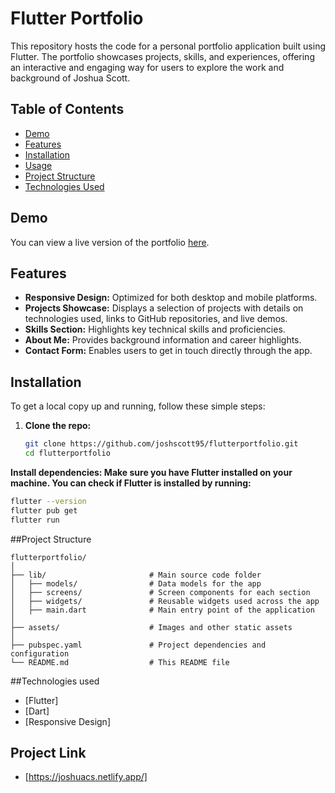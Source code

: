 # Flutter Portfolio

This repository hosts the code for a personal portfolio application built using Flutter. The portfolio showcases projects, skills, and experiences, offering an interactive and engaging way for users to explore the work and background of Joshua Scott.

## Table of Contents

- [Demo](#demo)
- [Features](#features)
- [Installation](#installation)
- [Usage](#usage)
- [Project Structure](#project-structure)
- [Technologies Used](#technologies-used)

## Demo

You can view a live version of the portfolio [here](https://joshuacs.netlify.app).

## Features

- **Responsive Design:** Optimized for both desktop and mobile platforms.
- **Projects Showcase:** Displays a selection of projects with details on technologies used, links to GitHub repositories, and live demos.
- **Skills Section:** Highlights key technical skills and proficiencies.
- **About Me:** Provides background information and career highlights.
- **Contact Form:** Enables users to get in touch directly through the app.

## Installation

To get a local copy up and running, follow these simple steps:

1. **Clone the repo:**
   ```bash
   git clone https://github.com/joshscott95/flutterportfolio.git
   cd flutterportfolio
**Install dependencies: Make sure you have Flutter installed on your machine. You can check if Flutter is installed by running:**
```bash
flutter --version
flutter pub get
flutter run
```
##Project Structure
```
flutterportfolio/
│
├── lib/                       # Main source code folder
│   ├── models/                # Data models for the app
│   ├── screens/               # Screen components for each section
│   ├── widgets/               # Reusable widgets used across the app
│   ├── main.dart              # Main entry point of the application
│
├── assets/                    # Images and other static assets
│
├── pubspec.yaml               # Project dependencies and configuration
└── README.md                  # This README file
```
##Technologies used

- [Flutter]
- [Dart]
- [Responsive Design]

## Project Link
- [https://joshuacs.netlify.app/]
